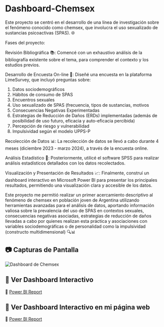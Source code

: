 # Dashboard-Chemsex
Este proyecto se centró en el desarrollo de una línea de investigación sobre el fenómeno conocido como chemsex, que involucra el uso sexualizado de sustancias psicoactivas (SPAS). 🌐

Fases del proyecto:

Revisión Bibliográfica 📚: Comencé con un exhaustivo análisis de la bibliografía existente sobre el tema, para comprender el contexto y los estudios previos.

Desarrollo de Encuesta On-line 📝: Diseñé una encuesta en la plataforma LimeSurvey, que incluyó preguntas sobre:
1. Datos sociodemográficos
2. Hábitos de consumo de SPAS
3. Encuentros sexuales
4. Uso sexualizado de SPAS (frecuencia, tipos de sustancias, motivos
5. Consecuencias Negativas Experimentadas
6. Estrategias de Reducción de Daños (ERDs) implementadas (además de posibilidad de uso futuro, eficacia y auto-eficacia percibida)
7. Percepción de riesgo y vulnerabilidad
8. Impulsividad según el modelo UPPS-P

Recolección de Datos 📊: La recolección de datos se llevó a cabo durante 4 meses (diciembre 2023 - marzo 2024), a través de la encuesta online.

Análisis Estadístico 🧮: Posteriormente, utilicé el software SPSS para realizar análisis estadísticos detallados con los datos recolectados.

Visualización y Presentación de Resultados 📈: Finalmente, construí un dashboard interactivo en Microsoft Power BI para presentar los principales resultados, permitiendo una visualización clara y accesible de los datos.

Este proyecto me permitió realizar un primer acercamiento descriptivo al fenómeno de chemsex en población joven de Argentina utilizando herramientas avanzadas para el análisis de datos, aportando información valiosa sobre la prevalencia del uso de SPAS en contextos sexuales, consecuencias negativas asociadas, estrategias de reducción de daños llevadas a cabo por quienes realizan esta práctica y asociaciones con variables sociodemográficas o de personalidad como la impulsividad (constructo multidimensional) 🔍📊

## 📷 Capturas de Pantalla
![Dashboard de Chemsex](https://github.com/rvssoide/Dashboard-Chemsex/tree/main/imagenes)

## 🔗 Ver Dashboard Interactivo
🔗 [Power BI Report](https://app.powerbi.com/view?r=eyJrIjoiNWRlMzI4YWYtODczYS00YjM1LThmNDMtYjgwNmFjYjIyYWQxIiwidCI6ImRmMTA2Y2Q0LWQwYTktNDk1ZC1hMWZlLWZiODU5YjA5Y2MyNyIsImMiOjR9&pageName=5088a540235289072e59)

## 🔗 Ver Dashboard Interactivo en mi página web
🔗 [Power BI Report](https://consumocuidadoarg.com/post/673cf85a5d49f4baa8d7b7b7)
